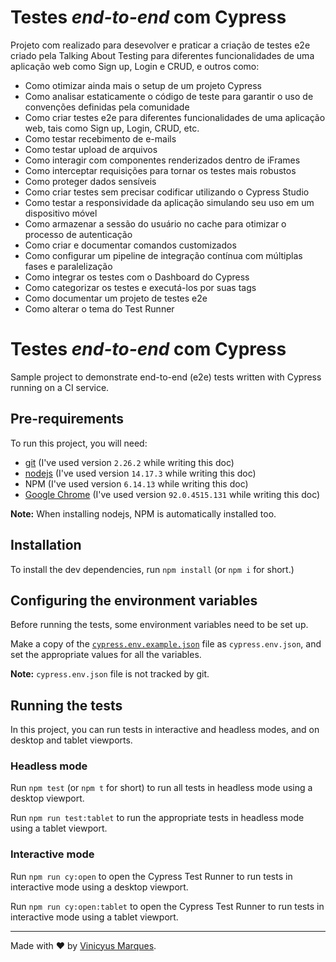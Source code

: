# Testes _end-to-end_ com Cypress


Projeto com realizado para desevolver e praticar a criação de testes e2e criado pela Talking About Testing para diferentes funcionalidades de uma aplicação web como Sign up, Login e CRUD, e outros como:
- Como otimizar ainda mais o setup de um projeto Cypress 
- Como analisar estaticamente o código de teste para garantir o uso de convenções definidas pela  comunidade 
- Como criar testes e2e para diferentes funcionalidades de uma aplicação web, tais como Sign up, Login, CRUD, etc. 
- Como testar recebimento de e-mails 
- Como testar upload de arquivos 
- Como interagir com componentes renderizados dentro de iFrames 
- Como interceptar requisições para tornar os testes mais robustos 
- Como proteger dados sensíveis 
- Como criar testes sem precisar codificar utilizando o Cypress Studio 
- Como testar a responsividade da aplicação simulando seu uso em um dispositivo móvel 
- Como armazenar a sessão do usuário no cache para otimizar o processo de autenticação 
- Como criar e documentar comandos customizados 
- Como configurar um pipeline de integração contínua com múltiplas fases e paralelização 
- Como integrar os testes com o Dashboard do Cypress 
- Como categorizar os testes e executá-los por suas tags 
- Como documentar um projeto de testes e2e 
- Como alterar o tema do Test Runner 

# Testes _end-to-end_ com Cypress

Sample project to demonstrate end-to-end (e2e) tests written with Cypress running on a CI service.

## Pre-requirements

To run this project, you will need:

- [git](https://git-scm.com/downloads) (I've used version `2.26.2` while writing this doc)
- [nodejs](https://nodejs.org/en/) (I've used version `14.17.3` while writing this doc)
- NPM (I've used version `6.14.13` while writing this doc)
- [Google Chrome](https://www.google.com/intl/en_us/chrome/) (I've used version `92.0.4515.131` while writing this doc)

**Note:** When installing nodejs, NPM is automatically installed too.

## Installation

To install the dev dependencies, run `npm install` (or `npm i` for short.)

## Configuring the environment variables

Before running the tests, some environment variables need to be set up.

Make a copy of the [`cypress.env.example.json`](./cypress.env.example.json) file as `cypress.env.json`, and set the appropriate values for all the variables.

**Note:** `cypress.env.json` file is not tracked by git.

## Running the tests

In this project, you can run tests in interactive and headless modes, and on desktop and tablet viewports.

### Headless mode

Run `npm test` (or `npm t` for short) to run all tests in headless mode using a desktop viewport.

Run `npm run test:tablet` to run the appropriate tests in headless mode using a tablet viewport.

### Interactive mode

Run `npm run cy:open` to open the Cypress Test Runner to run tests in interactive mode using a desktop viewport.

Run `npm run cy:open:tablet` to open the Cypress Test Runner to run tests in interactive mode using a tablet viewport.

___

Made with ❤️ by [Vinicyus Marques](https://github.com/vinicyusmarques).

